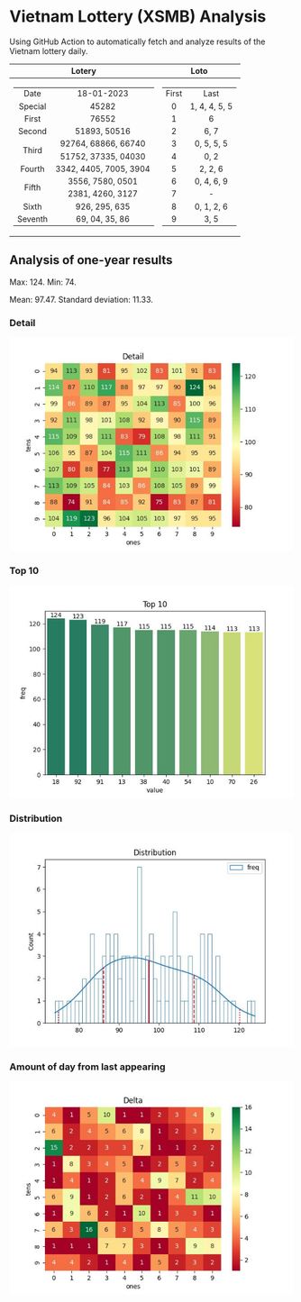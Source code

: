 # Vietnam Lottery (XSMB) Analysis

Using GitHub Action to automatically fetch and analyze results of the Vietnam lottery daily.

| Lotery      | Loto |
| :-----------: | :-----------: |
| <table><tr><td>Date</td><td>18-01-2023</td></tr><tr><td>Special</td><td>45282</td></tr><tr><td>First</td><td>76552</td></tr><tr><td>Second</td><td>51893, 50516</td></tr><tr><td rowspan="2">Third</td><td>92764, 68866, 66740</td></tr><tr><td>51752, 37335, 04030</td></tr><tr><td>Fourth</td><td>3342, 4405, 7005, 3904</td></tr><tr><td rowspan="2">Fifth</td><td>3556, 7580, 0501</td></tr><tr><td>2381, 4260, 3127</td></tr><tr><td>Sixth</td><td>926, 295, 635</td></tr><tr><td>Seventh</td><td>69, 04, 35, 86</td></tr></table> | <table><tr><td>First</td><td>Last</td></tr><tr><td>0</td><td>1, 4, 4, 5, 5</td></tr><tr><td>1</td><td>6</td></tr><tr><td>2</td><td>6, 7</td></tr><tr><td>3</td><td>0, 5, 5, 5</td></tr><tr><td>4</td><td>0, 2</td></tr><tr><td>5</td><td>2, 2, 6</td></tr><tr><td>6</td><td>0, 4, 6, 9</td></tr><tr><td>7</td><td>-</td></tr><tr><td>8</td><td>0, 1, 2, 6</td></tr><tr><td>9</td><td>3, 5</td></tr></table> |

<h2>Analysis of one-year results</h2>

Max: 124. Min: 74.

Mean: 97.47. Standard deviation: 11.33.

<h3>Detail</h3>

![Detail](images/heatmap.jpg)

<h3>Top 10</h3>

![Top 10](images/top-10.jpg)

<h3>Distribution</h3>

![Distribution](images/distribution.jpg)

<h3>Amount of day from last appearing</h3>

![Distribution](images/delta.jpg)